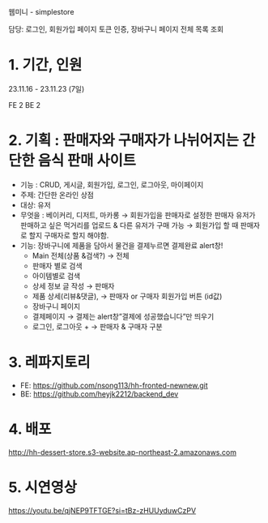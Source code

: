 <p>웹미니 - simplestore</p>
<p>담당: 로그인, 회원가입 페이지 토큰 인증, 장바구니 페이지 전체 목록 조회<p>

# 1. 기간,  인원
23.11.16 - 23.11.23 (7일)

FE 2
BE 2

# 2. 기획 : 판매자와 구매자가 나뉘어지는 간단한 음식 판매 사이트
* 기능 : CRUD, 게시글, 회원가입, 로그인, 로그아웃, 마이페이지 
* 주제: 간단한 온라인 상점
* 대상: 유저
* 무엇을 : 베이커리, 디저트, 마카롱
→ 회원가입을 판매자로 설정한 판매자 유저가 판매하고 싶은 먹거리를 업로드 & 다른 유저가 구매 가능
→ 회원가입 할 때 판매자로 할지 구매자로 할지 해야함.
* 기능: 장바구니에 제품을 담아서 물건을 결제누르면 결제완료 alert창!
  * Main 전체(상품 &검색?) → 전체
  * 판매자 별로 검색
  * 아이템별로 검색
  * 상세 정보 글 작성 → 판매자
  * 제품 상세(리뷰&댓글), → 판매자 or 구매자 회원가입 버튼 (id값)
  * 장바구니 페이지
  * 결제페이지 → 결제는 alert창”결제에 성공했습니다”만 띄우기
  * 로그인, 로그아웃 + → 판매자 & 구매자 구분

# 3.  레파지토리
* FE: https://github.com/nsong113/hh-fronted-newnew.git
* BE: https://github.com/heyjk2212/backend_dev

# 4. 배포
http://hh-dessert-store.s3-website.ap-northeast-2.amazonaws.com

# 5. 시연영상
https://youtu.be/qjNEP9TFTGE?si=tBz-zHUUyduwCzPV
